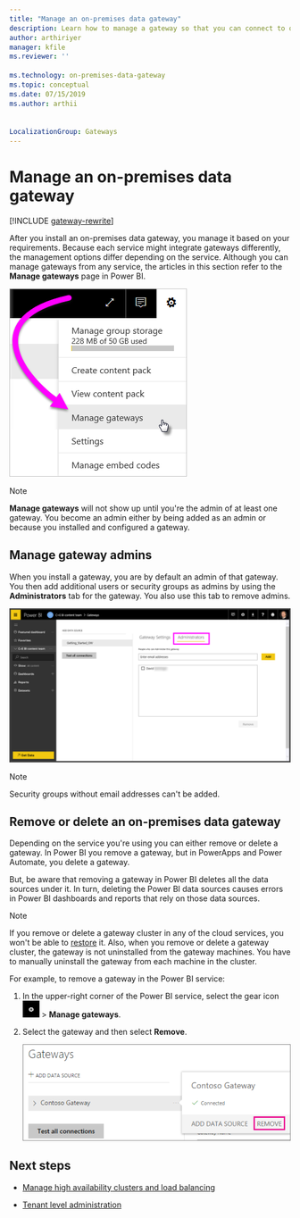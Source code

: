 ```yaml
---
title: "Manage an on-premises data gateway"
description: Learn how to manage a gateway so that you can connect to on-premises data.
author: arthiriyer
manager: kfile
ms.reviewer: ''

ms.technology: on-premises-data-gateway
ms.topic: conceptual
ms.date: 07/15/2019
ms.author: arthii


LocalizationGroup: Gateways
---
```


# Manage an on-premises data gateway

[!INCLUDE [gateway-rewrite](../includes/gateway-rewrite.md)]

After you install an on-premises data gateway, you manage it based on your requirements. Because each service might integrate gateways differently, the management options differ depending on the service. Although you can manage gateways from any service, the articles in this section refer to the **Manage gateways** page in Power BI.

![How to select "Manage gateways"](media/service-gateway-manage/manage-gateways.png)

> [!NOTE]
> **Manage gateways** will not show up until you're the admin of at least one gateway. You become an admin either by being added as an admin or because you installed and configured a gateway.

## Manage gateway admins

When you install a gateway, you are by default an admin of that gateway. You then add additional users or security groups as admins by using the **Administrators** tab for the gateway. You also use this tab to remove admins.

![Gateway administrators tab](media/service-gateway-manage/gateway-admin-tab.png)

>[!NOTE]
>Security groups without email addresses can't be added.

## Remove or delete an on-premises data gateway

Depending on the service you're using you can either remove or delete a gateway. In Power BI you remove a gateway, but in PowerApps and Power Automate, you delete a gateway.

But, be aware that removing a gateway in Power BI deletes all the data sources under it. In turn, deleting the Power BI data sources causes errors in Power BI dashboards and reports that rely on those data sources.

> [!NOTE]
> If you remove or delete a gateway cluster in any of the cloud services, you won't be able to [restore](service-gateway-migrate.md) it. Also, when you remove or delete a gateway cluster, the gateway is not uninstalled from the gateway machines. You have to manually uninstall the gateway from each machine in the cluster.

For example, to remove a gateway in the Power BI service:

1. In the upper-right corner of the Power BI service, select the gear icon ![Settings gear icon](media/service-gateway-manage/icon-gear.png) > **Manage gateways**.

1. Select the gateway and then select **Remove**.

   ![How to remove a gateway](media/service-gateway-manage/remove-gateway.png)

## Next steps

* [Manage high availability clusters and load balancing](service-gateway-high-availability-clusters.md)

* [Tenant level administration](service-gateway-tenant-level-admin.md)
